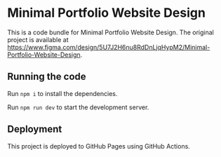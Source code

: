 
# Minimal Portfolio Website Design

This is a code bundle for Minimal Portfolio Website Design. The original project is available at https://www.figma.com/design/5U7J2H6nu8RdDnLjqHypM2/Minimal-Portfolio-Website-Design.

## Running the code

Run `npm i` to install the dependencies.

Run `npm run dev` to start the development server.

## Deployment

This project is deployed to GitHub Pages using GitHub Actions.
